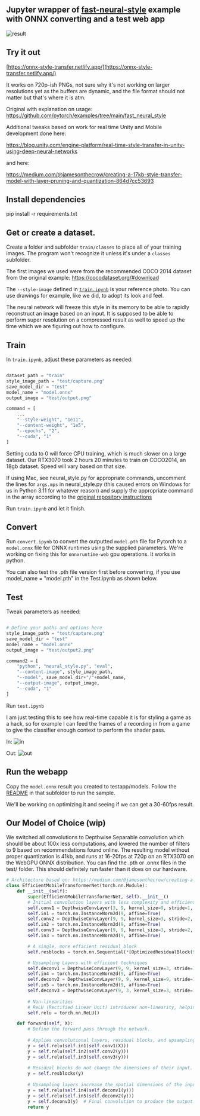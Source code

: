 ## Jupyter wrapper of [fast-neural-style](https://github.com/pytorch/examples/tree/main/fast_neural_style) example with ONNX converting and a test web app

![result](./testapp/app.png)

## Try it out
[https://onnx-style-transfer.netlify.app/](https://onnx-style-transfer.netlify.app/)

It works on 720p-ish PNGs, not sure why it's not working on larger resolutions yet as the buffers are dynamic, and the file format should not matter but that's where it is atm.

Original with explanation on usage:
https://github.com/pytorch/examples/tree/main/fast_neural_style

Additional tweaks based on work for real time Unity and Mobile development done here:

https://blog.unity.com/engine-platform/real-time-style-transfer-in-unity-using-deep-neural-networks

and here:

https://medium.com/@jamesonthecrow/creating-a-17kb-style-transfer-model-with-layer-pruning-and-quantization-864d7cc53693


## Install dependencies

pip install -r requirements.txt

## Get or create a dataset.

Create a folder and subfolder `train/classes` to place all of your training images. The program won't recognize it unless it's under a `classes` subfolder. 

The first images we used were from the recommended COCO 2014 dataset from the original example: https://cocodataset.org/#download

The `--style-image` defined in [`train.ipynb`](./train.ipynb) is your reference photo. You can use drawings for example, like we did, to adopt its look and feel.

The neural network will freeze this style in its memory to be able to rapidly reconstruct an image based on an input. It is supposed to be able to perform super resolution on a compressed result as well to speed up the time which we are figuring out how to configure.

## Train

In `train.ipynb`, adjust these parameters as needed:
```py

dataset_path = "train"
style_image_path = "test/capture.png"
save_model_dir = "test"
model_name = "model.onnx"
output_image = "test/output.png"

command = [
    ...
    "--style-weight", "1e11",
    "--content-weight", "1e5",
    "--epochs", "2",
    "--cuda", "1"
]
```
Setting cuda to 0 will force CPU training, which is much slower on a large dataset. Our RTX3070 took 2 hours 20 minutes to train on COCO2014, an 18gb dataset. Speed will vary based on that size.

If using Mac, see neural_style.py for appropriate commands, uncomment the lines for `args.mps` in neural_style.py (this caused errors on Windows for us in Python 3.11 for whatever reason) and supply the appropriate command in the array according to the [original repository instructions]((https://github.com/pytorch/examples/tree/main/fast_neural_style))

Run `train.ipynb` and let it finish. 

## Convert

Run `convert.ipynb` to convert the outputted `model.pth` file for Pytorch to a `model.onnx` file for ONNX runtimes using the supplied parameters. We're working on fixing this for `onnxruntime-web` gpu operations. It works in python.

You can also test the .pth file version first before converting, if you use model_name = "model.pth" in the Test.ipynb as shown below.

## Test

Tweak parameters as needed:

```py

# Define your paths and options here
style_image_path = "test/capture.png"
save_model_dir = "test"
model_name = "model.onnx"
output_image = "test/output2.png"

command2 = [
    "python", "neural_style.py", "eval",
    "--content-image", style_image_path,
    "--model", save_model_dir+"/"+model_name,
    "--output-image", output_image,
    "--cuda", "1"
]

```

Run `test.ipynb`

I am just testing this to see how real-time capable it is for styling a game as a hack, so for example I can feed the frames of a recording in from a game to give the classifier enough context to perform the shader pass.

In:
![in](./test/capture.png)

Out:
![out](./test/baseoutput.png)

## Run the webapp

Copy the `model.onnx` result you created to testapp/models. Follow the [README](./testapp/README.md) in that subfolder to run the sample. 

We'll be working on optimizing it and seeing if we can get a 30-60fps result. 



## Our Model of Choice (wip)

We switched all convolutions to Depthwise Separable convolution which should be about 100x less computations, and lowered the number of filters to 9 based on recommendations found online. The resulting model without proper quantization is 41kb, and runs at 16-20fps at 720p on an RTX3070 on the WebGPU ONNX distribution. You can find the .pth or .onnx files in the test/ folder. This should definitely run faster than it does on our hardware.

```py   
# Architecture based on: https://medium.com/@jamesonthecrow/creating-a-17kb-style-transfer-model-with-layer-pruning-and-quantization-864d7cc53693
class EfficientMobileTransformerNet(torch.nn.Module):
    def __init__(self):
        super(EfficientMobileTransformerNet, self).__init__()
        # Initial convolution layers with less complexity and efficient design
        self.conv1 = DepthwiseConvLayer(3, 9, kernel_size=9, stride=1, padding=0)
        self.in1 = torch.nn.InstanceNorm2d(9, affine=True)
        self.conv2 = DepthwiseConvLayer(9, 9, kernel_size=3, stride=2, padding=0)
        self.in2 = torch.nn.InstanceNorm2d(9, affine=True)
        self.conv3 = DepthwiseConvLayer(9, 9, kernel_size=3, stride=2, padding=0)
        self.in3 = torch.nn.InstanceNorm2d(9, affine=True)

        # A single, more efficient residual block
        self.resblocks = torch.nn.Sequential(*[OptimizedResidualBlock(9) for _ in range(3)])

        # Upsampling Layers with efficient techniques
        self.deconv1 = DepthwiseConvLayer(9, 9, kernel_size=3, stride=1, upsample=2, padding=0) #upsample=4
        self.in4 = torch.nn.InstanceNorm2d(9, affine=True)
        self.deconv2 = DepthwiseConvLayer(9, 9, kernel_size=9, stride=1, upsample=2, padding=0) #OptimizedUpsampleConvLayer
        self.in5 = torch.nn.InstanceNorm2d(9, affine=True)
        self.deconv3 = DepthwiseConvLayer(9, 3, kernel_size=3, stride=1, padding=0)
       
        # Non-linearities
        # ReLU (Rectified Linear Unit) introduces non-linearity, helping the network learn complex patterns.
        self.relu = torch.nn.ReLU()

    def forward(self, X):
        # Define the forward pass through the network.
        
        # Applies convolutional layers, residual blocks, and upsampling layers in sequence.
        y = self.relu(self.in1(self.conv1(X)))
        y = self.relu(self.in2(self.conv2(y)))
        y = self.relu(self.in3(self.conv3(y)))
        
        # Residual blocks do not change the dimensions of their input.
        y = self.resblocks(y)
        
        # Upsampling layers increase the spatial dimensions of the input.
        y = self.relu(self.in4(self.deconv1(y)))
        y = self.relu(self.in5(self.deconv2(y)))
        y = self.deconv3(y)  # Final convolution to produce the output.
        return y

```
